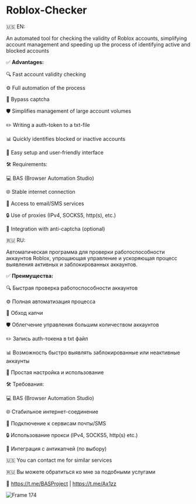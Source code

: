 # Roblox-Checker
🇺🇸 EN:

An automated tool for checking the validity of Roblox accounts, simplifying account management and speeding up the process of identifying active and blocked accounts

✅ **Advantages:**

🔍 Fast account validity checking

⚙️ Full automation of the process

🚀 Bypass captcha

🛡️ Simplifies management of large account volumes

✏️ Writing a auth-token to a txt-file

📊 Quickly identifies blocked or inactive accounts

🔧 Easy setup and user-friendly interface

🛠 Requirements:

💻 BAS (Browser Automation Studio)

🌐 Stable internet connection

🧩 Access to email/SMS services

🔒 Use of proxies (IPv4, SOCKS5, http(s), etc.)

🧠 Integration with anti-captcha (optional)

🇷🇺 RU:

Автоматическая программа для проверки работоспособности аккаунтов Roblox, упрощающая управление и ускоряющая процесс выявления активных и заблокированных аккаунтов.

✅ **Преимущества:**

🔍 Быстрая проверка работоспособности аккаунтов

⚙️ Полная автоматизация процесса

🚀 Обход капчи

🛡️ Облегчение управления большим количеством аккаунтов

✏️ Запись auth-токена в txt файл

📊 Возможность быстро выявлять заблокированные или неактивные аккаунты

🔧 Простая настройка и использование

🛠 Требования:

💻 BAS (Browser Automation Studio)

🌐 Стабильное интернет-соединение

🧩 Подключение к сервисам почты/SMS

🔒 Использование прокси (IPv4, SOCKS5, http(s) etc.)

🧠 Интеграция с антикапчей (по выбору)

🇺🇸 You can contact me for similar services

🇷🇺 Вы можете обратиться ко мне за подобными услугами

💬 https://t.me/BASProject | https://t.me/Ax1zz

![Frame 174](https://github.com/user-attachments/assets/7ae4c5d0-a424-45aa-bd8d-5818a20bb395)
